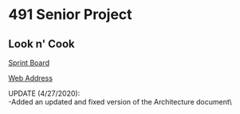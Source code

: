 # 491 Senior Project

## Look n' Cook

[Sprint Board](https://trello.com/b/d17OnAW4/491-sprint-board)

[Web Address](https://look-n-cook.firebaseapp.com/)


UPDATE (4/27/2020):\
-Added an updated and fixed version of the Architecture document\

